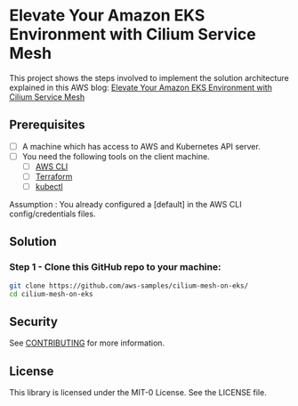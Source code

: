 # Elevate Your Amazon EKS Environment with Cilium Service Mesh

This project shows the steps involved to implement the solution architecture explained in this AWS blog: [Elevate Your Amazon EKS Environment with Cilium Service Mesh]()

## Prerequisites

- [ ] A machine which has access to AWS and Kubernetes API server.
- [ ] You need the following tools on the client machine.
	- [ ] [AWS CLI](https://docs.aws.amazon.com/cli/latest/userguide/cli-chap-install.html)
   	- [ ] [Terraform](https://developer.hashicorp.com/terraform/install)
  	- [ ] [kubectl](https://docs.aws.amazon.com/eks/latest/userguide/install-kubectl.html)

Assumption : You already configured a [default] in the AWS CLI config/credentials files.

## Solution

### Step 1 - Clone this GitHub repo to your machine:

```bash
git clone https://github.com/aws-samples/cilium-mesh-on-eks/
cd cilium-mesh-on-eks
```

## Security

See [CONTRIBUTING](CONTRIBUTING.md#security-issue-notifications) for more information.

## License

This library is licensed under the MIT-0 License. See the LICENSE file.

